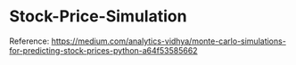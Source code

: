 # Stock-Price-Simulation

Reference: https://medium.com/analytics-vidhya/monte-carlo-simulations-for-predicting-stock-prices-python-a64f53585662